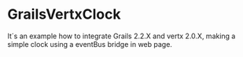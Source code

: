 GrailsVertxClock
================

It´s an example how to integrate Grails 2.2.X and vertx 2.0.X, making a simple clock using a eventBus bridge in web page.
